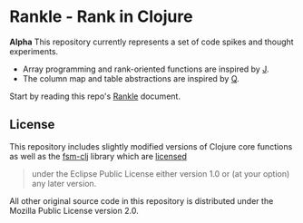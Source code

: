 # Rankle - Rank in Clojure

**Alpha** This repository currently represents a set of code spikes and thought
experiments.

* Array programming and rank-oriented functions are inspired by [J](http://www.jsoftware.com/).
* The column map and table abstractions are inspired by [Q](http://code.kx.com/q/).

Start by reading this repo's [Rankle](Rankle.ipynb) document.

## License

This repository includes slightly modified versions of Clojure core functions as
well as the [fsm-clj](https://github.com/fbeline/fsm-clj) library which are
[licensed](https://github.com/fbeline/fsm-clj/blob/master/LICENSE)

> under the Eclipse Public License either version 1.0 or (at your option) any later version.

All other original source code in this repository is distributed under the
Mozilla Public License version 2.0.

